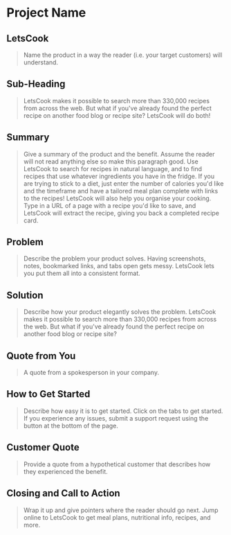 # Project Name #

<!-- 
> This material was originally posted [here](http://www.quora.com/What-is-Amazons-approach-to-product-development-and-product-management). It is reproduced here for posterities sake.

There is an approach called "working backwards" that is widely used at Amazon. They work backwards from the customer, rather than starting with an idea for a product and trying to bolt customers onto it. While working backwards can be applied to any specific product decision, using this approach is especially important when developing new products or features.

For new initiatives a product manager typically starts by writing an internal press release announcing the finished product. The target audience for the press release is the new/updated product's customers, which can be retail customers or internal users of a tool or technology. Internal press releases are centered around the customer problem, how current solutions (internal or external) fail, and how the new product will blow away existing solutions.

If the benefits listed don't sound very interesting or exciting to customers, then perhaps they're not (and shouldn't be built). Instead, the product manager should keep iterating on the press release until they've come up with benefits that actually sound like benefits. Iterating on a press release is a lot less expensive than iterating on the product itself (and quicker!).

If the press release is more than a page and a half, it is probably too long. Keep it simple. 3-4 sentences for most paragraphs. Cut out the fat. Don't make it into a spec. You can accompany the press release with a FAQ that answers all of the other business or execution questions so the press release can stay focused on what the customer gets. My rule of thumb is that if the press release is hard to write, then the product is probably going to suck. Keep working at it until the outline for each paragraph flows. 

Oh, and I also like to write press-releases in what I call "Oprah-speak" for mainstream consumer products. Imagine you're sitting on Oprah's couch and have just explained the product to her, and then you listen as she explains it to her audience. That's "Oprah-speak", not "Geek-speak".

Once the project moves into development, the press release can be used as a touchstone; a guiding light. The product team can ask themselves, "Are we building what is in the press release?" If they find they're spending time building things that aren't in the press release (overbuilding), they need to ask themselves why. This keeps product development focused on achieving the customer benefits and not building extraneous stuff that takes longer to build, takes resources to maintain, and doesn't provide real customer benefit (at least not enough to warrant inclusion in the press release).
 -->
 
## LetsCook ##
  > Name the product in a way the reader (i.e. your target customers) will understand.

## Sub-Heading ##
  > LetsCook makes it possible to search more than 330,000 recipes from across the web. But what if you've already found the perfect recipe on another food blog or recipe site? LetsCook will do both!


## Summary ##
  > Give a summary of the product and the benefit. Assume the reader will not read anything else so make this paragraph good.
  Use LetsCook to search for recipes in natural language, and to find recipes that use whatever ingredients you have in the fridge. If you are trying to stick to a diet, just enter the number of calories you'd like and the timeframe and have a tailored meal plan complete with links to the recipes! LetsCook will also help you organise your cooking. Type in a URL of a page with a recipe you'd like to save, and LetsCook will extract the recipe, giving you back a completed recipe card. 

## Problem ##
  > Describe the problem your product solves.
  Having screenshots, notes, bookmarked links, and tabs open gets messy. LetsCook lets you put them all into a consistent format.

## Solution ##
  > Describe how your product elegantly solves the problem.
  LetsCook makes it possible to search more than 330,000 recipes from across the web. But what if you've already found the perfect recipe on another food blog or recipe site?

## Quote from You ##
  > A quote from a spokesperson in your company.

## How to Get Started ##
  > Describe how easy it is to get started.
  Click on the tabs to get started. If you experience any issues, submit a support request using the button at the bottom of the page.

## Customer Quote ##
  > Provide a quote from a hypothetical customer that describes how they experienced the benefit.

## Closing and Call to Action ##
  > Wrap it up and give pointers where the reader should go next.
  Jump online to LetsCook to get meal plans, nutritional info, recipes, and more.
